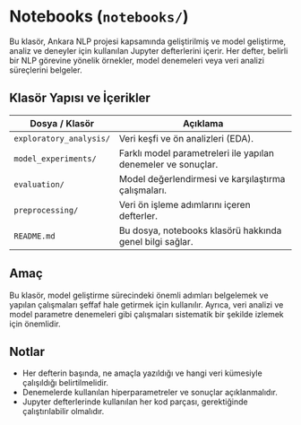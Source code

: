 # Notebooks (`notebooks/`)

Bu klasör, Ankara NLP projesi kapsamında geliştirilmiş ve model geliştirme, analiz ve deneyler için kullanılan Jupyter defterlerini içerir. Her defter, belirli bir NLP görevine yönelik örnekler, model denemeleri veya veri analizi süreçlerini belgeler.

## Klasör Yapısı ve İçerikler

| Dosya / Klasör          | Açıklama                                                               |
|-------------------------|------------------------------------------------------------------------|
| `exploratory_analysis/`  | Veri keşfi ve ön analizleri (EDA).                                    |
| `model_experiments/`     | Farklı model parametreleri ile yapılan denemeler ve sonuçlar.         |
| `evaluation/`            | Model değerlendirmesi ve karşılaştırma çalışmaları.                   |
| `preprocessing/`         | Veri ön işleme adımlarını içeren defterler.                           |
| `README.md`              | Bu dosya, notebooks klasörü hakkında genel bilgi sağlar.              |


## Amaç

Bu klasör, model geliştirme sürecindeki önemli adımları belgelemek ve yapılan çalışmaları şeffaf hale getirmek için kullanılır. Ayrıca, veri analizi ve model parametre denemeleri gibi çalışmaları sistematik bir şekilde izlemek için önemlidir.


## Notlar

- Her defterin başında, ne amaçla yazıldığı ve hangi veri kümesiyle çalışıldığı belirtilmelidir.
- Denemelerde kullanılan hiperparametreler ve sonuçlar açıklanmalıdır.
- Jupyter defterlerinde kullanılan her kod parçası, gerektiğinde çalıştırılabilir olmalıdır.

